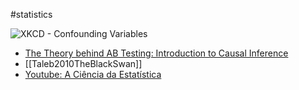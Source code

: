  #statistics

![XKCD - Confounding Variables](https://imgs.xkcd.com/comics/confounding_variables_2x.png)

- [The Theory behind AB Testing: Introduction to Causal Inference](https://kojinoshiba.com/causal%20inference/theory-behind-ab-testing/)
- [[Taleb2010TheBlackSwan]]
- [Youtube: A Ciência da Estatística](https://www.youtube.com/c/ACi%C3%AAnciadaEstat%C3%ADstica/videos)
